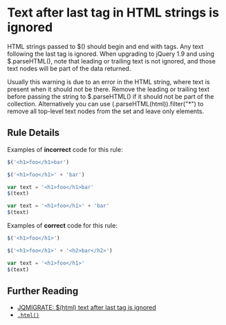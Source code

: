 # Text after last tag in HTML strings is ignored

HTML strings passed to $() should begin and end with tags. Any text following
the last tag is ignored. When upgrading to jQuery 1.9 and using $.parseHTML(),
note that leading or trailing text is not ignored, and those text nodes will be
part of the data returned.

Usually this warning is due to an error in the HTML string, where text is
present when it should not be there. Remove the leading or trailing text before
passing the string to $.parseHTML() if it should not be part of the collection.
Alternatively you can use $($.parseHTML(html)).filter("\*") to remove all
top-level text nodes from the set and leave only elements.

## Rule Details

Examples of **incorrect** code for this rule:

```js
$('<h1>foo</h1>bar')

$('<h1>foo</h1>' + 'bar')

var text = '<h1>foo</h1>bar'
$(text)

var text = '<h1>foo</h1>' + 'bar'
$(text)
```

Examples of **correct** code for this rule:

```js
$('<h1>foo</h1>')

$('<h1>foo</h1>' + '<h2>bar</h2>')

var text = '<h1>foo</h1>'
$(text)
```

## Further Reading

- [JQMIGRATE: $(html) text after last tag is ignored](https://github.com/jquery/jquery-migrate/blob/1.x-stable/warnings.md#jqmigrate-html-text-after-last-tag-is-ignored)
- [`.html()`](http://api.jquery.com/html/)

